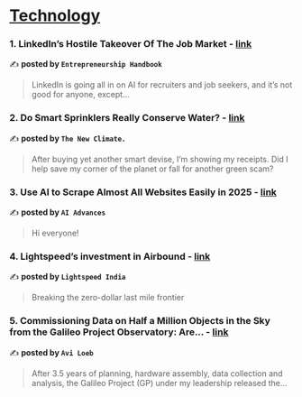 
<h1><a href=https://medium.com/tag/technology/recommended target="_blank" rel="noopener noreferrer">Technology</a></h1>
<h3>1. LinkedIn’s Hostile Takeover Of The Job Market - <a href="https://medium.com/entrepreneur-s-handbook/linkedins-hostile-takeover-of-the-job-market-0d88ccc45b36" target="_blank" rel="noopener noreferrer">link</a></h3>

✍️ **posted by `Entrepreneurship Handbook`**

<blockquote>LinkedIn is going all in on AI for recruiters and job seekers, and it’s not good for anyone, except…</blockquote>

<h3>2. Do Smart Sprinklers Really Conserve Water? - <a href="https://medium.com/the-new-climate/do-smart-sprinklers-really-conserve-water-8495c3e3998a" target="_blank" rel="noopener noreferrer">link</a></h3>

✍️ **posted by `The New Climate.`**

<blockquote>After buying yet another smart devise, I‘m showing my receipts.  Did I help save my corner of the planet or fall for another green scam?</blockquote>

<h3>3. Use AI to Scrape Almost All Websites Easily in 2025 - <a href="https://medium.com/ai-advances/use-ai-to-scrape-almost-all-websites-easily-in-2025-f868adc41e0f" target="_blank" rel="noopener noreferrer">link</a></h3>

✍️ **posted by `AI Advances`**

<blockquote>Hi everyone!</blockquote>

<h3>4. Lightspeed’s investment in Airbound - <a href="https://medium.com/lightspeedindia/lightspeeds-investment-in-airbound-10b35cefbb76" target="_blank" rel="noopener noreferrer">link</a></h3>

✍️ **posted by `Lightspeed India`**

<blockquote>Breaking the zero-dollar last mile frontier</blockquote>

<h3>5. Commissioning Data on Half a Million Objects in the Sky from the Galileo Project Observatory: Are… - <a href="https://medium.com/@avi-loeb/commissioning-data-on-half-a-million-objects-in-the-sky-from-the-galileo-project-observatory-are-a23bd084233a" target="_blank" rel="noopener noreferrer">link</a></h3>

✍️ **posted by `Avi Loeb`**

<blockquote>After 3.5 years of planning, hardware assembly, data collection and analysis, the Galileo Project (GP) under my leadership released the…</blockquote>

